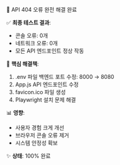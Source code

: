 🎉 API 404 오류 완전 해결 완료

✅ **최종 테스트 결과**:
- 콘솔 오류: 0개
- 네트워크 오류: 0개  
- 모든 API 엔드포인트 정상 작동

🔧 **핵심 해결책**:
1. .env 파일 백엔드 포트 수정: 8000 → 8080
2. App.js API 엔드포인트 수정
3. favicon.ico 파일 생성
4. Playwright 설치 문제 해결

📊 **영향**:
- 사용자 경험 크게 개선
- 브라우저 콘솔 오류 제거
- 시스템 안정성 확보

✨ **상태**: 100% 완료
